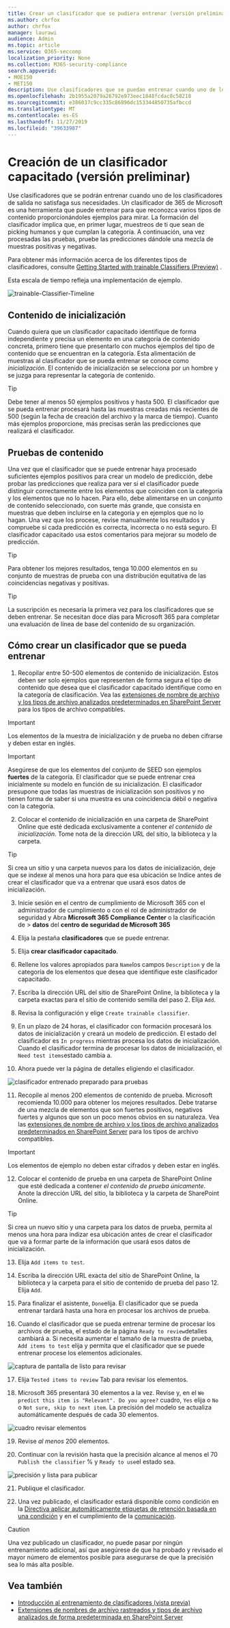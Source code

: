 ```yaml
---
title: Crear un clasificador que se pudiera entrenar (versión preliminar)
ms.author: chrfox
author: chrfox
manager: laurawi
audience: Admin
ms.topic: article
ms.service: O365-seccomp
localization_priority: None
ms.collection: M365-security-compliance
search.appverid:
- MOE150
- MET150
description: Use clasificadores que se puedan entrenar cuando uno de los clasificadores de cuadros listos para usar no satisfaga sus necesidades. Un clasificador de 365 de Microsoft es una herramienta que puede entrenar para que reconozca varios tipos de contenido proporcionándoles ejemplos para mirar. En este tema se muestra cómo crear un clasificador personalizado.
ms.openlocfilehash: 2b1955a2079a26792e973eec1848fcdac8c58218
ms.sourcegitcommit: e386037c9cc335c86896dc153344850735afbccd
ms.translationtype: MT
ms.contentlocale: es-ES
ms.lasthandoff: 11/27/2019
ms.locfileid: "39633987"
---
```

# <a name="creating-a-trainable-classifier-preview"></a>Creación de un clasificador capacitado (versión preliminar)

Use clasificadores que se podrán entrenar cuando uno de los clasificadores de salida no satisfaga sus necesidades. Un clasificador de 365 de Microsoft es una herramienta que puede entrenar para que reconozca varios tipos de contenido proporcionándoles ejemplos para mirar. La formación del clasificador implica que, en primer lugar, muestreos de ti que sean de picking humanos y que cumplan la categoría. A continuación, una vez procesadas las pruebas, pruebe las predicciones dándole una mezcla de muestras positivas y negativas.

Para obtener más información acerca de los diferentes tipos de clasificadores, consulte [Getting Started with trainable Classifiers (Preview)](classifier-getting-started-with.md) .

Esta escala de tiempo refleja una implementación de ejemplo.

![trainable-Classifier-Timeline](media/trainable-classifier-deployment-timeline_border.png)

## <a name="seed-content"></a>Contenido de inicialización

Cuando quiera que un clasificador capacitado identifique de forma independiente y precisa un elemento en una categoría de contenido concreta, primero tiene que presentarlo con muchos ejemplos del tipo de contenido que se encuentran en la categoría. Esta alimentación de muestras al clasificador que se pueda entrenar se conoce como *inicialización*. El contenido de inicialización se selecciona por un hombre y se juzga para representar la categoría de contenido.

> [!TIP]
> Debe tener al menos 50 ejemplos positivos y hasta 500. El clasificador que se pueda entrenar procesará hasta las muestras creadas más recientes de 500 (según la fecha de creación del archivo y la marca de tiempo). Cuanto más ejemplos proporcione, más precisas serán las predicciones que realizará el clasificador.

## <a name="testing-content"></a>Pruebas de contenido

Una vez que el clasificador que se puede entrenar haya procesado suficientes ejemplos positivos para crear un modelo de predicción, debe probar las predicciones que realiza para ver si el clasificador puede distinguir correctamente entre los elementos que coinciden con la categoría y los elementos que no lo hacen. Para ello, debe alimentarse en un conjunto de contenido seleccionado, con suerte más grande, que consista en muestras que deben incluirse en la categoría y en ejemplos que no lo hagan. Una vez que los procese, revise manualmente los resultados y compruebe si cada predicción es correcta, incorrecta o no está seguro. El clasificador capacitado usa estos comentarios para mejorar su modelo de predicción.

> [!TIP]
> Para obtener los mejores resultados, tenga 10.000 elementos en su conjunto de muestras de prueba con una distribución equitativa de las coincidencias negativas y positivas.

> [!TIP]
> La suscripción es necesaria la primera vez para los clasificadores que se deben entrenar. Se necesitan doce días para Microsoft 365 para completar una evaluación de línea de base del contenido de su organización.

## <a name="how-to-create-a-trainable-classifier"></a>Cómo crear un clasificador que se pueda entrenar

1. Recopilar entre 50-500 elementos de contenido de inicialización. Estos deben ser solo ejemplos que representen de forma segura el tipo de contenido que desea que el clasificador capacitado identifique como en la categoría de clasificación. Vea las [extensiones de nombre de archivo y los tipos de archivo analizados predeterminados en SharePoint Server](https://docs.microsoft.com/sharepoint/technical-reference/default-crawled-file-name-extensions-and-parsed-file-types) para los tipos de archivo compatibles.

> [!IMPORTANT]
> Los elementos de la muestra de inicialización y de prueba no deben cifrarse y deben estar en inglés.

> [!IMPORTANT]
> Asegúrese de que los elementos del conjunto de SEED son ejemplos **fuertes** de la categoría. El clasificador que se puede entrenar crea inicialmente su modelo en función de su inicialización. El clasificador presupone que todas las muestras de inicialización son positivos y no tienen forma de saber si una muestra es una coincidencia débil o negativa con la categoría.

2. Colocar el contenido de inicialización en una carpeta de SharePoint Online que esté dedicada exclusivamente a contener *el contenido de inicialización*. Tome nota de la dirección URL del sitio, la biblioteca y la carpeta.

> [!TIP]
> Si crea un sitio y una carpeta nuevos para los datos de inicialización, deje que se indexe al menos una hora para que esa ubicación se Indice antes de crear el clasificador que va a entrenar que usará esos datos de inicialización.

3. Inicie sesión en el centro de cumplimiento de Microsoft 365 con el administrador de cumplimiento o con el rol de administrador de seguridad y Abra **Microsoft 365 Compliance Center** o la clasificación de > **datos** del **centro de seguridad de Microsoft 365**

4. Elija la pestaña **clasificadores** que se puede entrenar.

5. Elija **crear clasificador capacitado**.

6. Rellene los valores apropiados para `Name`los campos `Description` y de la categoría de los elementos que desea que identifique este clasificador capacitado.

7. Escriba la dirección URL del sitio de SharePoint Online, la biblioteca y la carpeta exactas para el sitio de contenido semilla del paso 2. Elija `Add`.

8. Revisa la configuración y elige `Create trainable classifier`.

9. En un plazo de 24 horas, el clasificador con formación procesará los datos de inicialización y creará un modelo de predicción. El estado del clasificador es `In progress` mientras procesa los datos de inicialización. Cuando el clasificador termina de procesar los datos de inicialización, el `Need test items`estado cambia a.

10. Ahora puede ver la página de detalles eligiendo el clasificador.


![clasificador entrenado preparado para pruebas](media/classifier-trainable-ready-to-test-detail.png)

11. Recopile al menos 200 elementos de contenido de prueba. Microsoft recomienda 10.000 para obtener los mejores resultados. Debe tratarse de una mezcla de elementos que son fuertes positivos, negativos fuertes y algunos que son un poco menos obvios en su naturaleza. Vea las [extensiones de nombre de archivo y los tipos de archivo analizados predeterminados en SharePoint Server](https://docs.microsoft.com/sharepoint/technical-reference/default-crawled-file-name-extensions-and-parsed-file-types) para los tipos de archivo compatibles.

> [!IMPORTANT]
> Los elementos de ejemplo no deben estar cifrados y deben estar en inglés.

12. Colocar el contenido de prueba en una carpeta de SharePoint Online que esté dedicada a contener *el contenido de prueba únicamente*. Anote la dirección URL del sitio, la biblioteca y la carpeta de SharePoint Online.

> [!TIP]
> Si crea un nuevo sitio y una carpeta para los datos de prueba, permita al menos una hora para indizar esa ubicación antes de crear el clasificador que va a formar parte de la información que usará esos datos de inicialización.

13. Elija `Add items to test`.

14. Escriba la dirección URL exacta del sitio de SharePoint Online, la biblioteca y la carpeta para el sitio de contenido de prueba del paso 12. Elija `Add`.

15. Para finalizar el asistente, `Done`elija. El clasificador que se pueda entrenar tardará hasta una hora en procesar los archivos de prueba.

16. Cuando el clasificador que se pueda entrenar termine de procesar los archivos de prueba, el estado de la página `Ready to review`detalles cambiará a. Si necesita aumentar el tamaño de la muestra de prueba, `Add items to test` elija y permita que el clasificador que se puede entrenar procese los elementos adicionales.

![captura de pantalla de listo para revisar](media/classifier-trainable-ready-to-review-detail.png)

17. Elija `Tested items to review` Tab para revisar los elementos.

18. Microsoft 365 presentará 30 elementos a la vez. Revise y, en el `We predict this item is "Relevant". Do you agree?` cuadro, `Yes` elija o `No` o `Not sure, skip to next item`. La precisión del modelo se actualiza automáticamente después de cada 30 elementos.

![cuadro revisar elementos](media/classifier-trainable-review-detail.png)

19. Revise *al menos* 200 elementos.

20. Continuar con la revisión hasta que la precisión alcance al menos el 70 `Publish the classifier` % y `Ready to use`el estado sea.

![precisión y lista para publicar](media/classifier-trainable-review-ready-to-publish.png)

21. Publique el clasificador.

22. Una vez publicado, el clasificador estará disponible como condición en la [Directiva aplicar automáticamente etiquetas de retención basada en una condición](labels.md#applying-a-retention-label-automatically-based-on-conditions) y en el cumplimiento de la [comunicación](communication-compliance.md).

> [!CAUTION]
> Una vez publicado un clasificador, no puede pasar por ningún entrenamiento adicional, así que asegúrese de que ha probado y revisado el mayor número de elementos posible para asegurarse de que la precisión sea lo más alta posible.

## <a name="see-also"></a>Vea también

- [Introducción al entrenamiento de clasificadores (vista previa)](classifier-getting-started-with.md)
- [Extensiones de nombres de archivo rastreados y tipos de archivo analizados de forma predeterminada en SharePoint Server](https://docs.microsoft.com/sharepoint/technical-reference/default-crawled-file-name-extensions-and-parsed-file-types)
